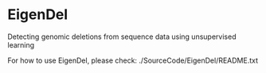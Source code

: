 # EigenDel
Detecting genomic deletions from sequence data using unsupervised learning

For how to use EigenDel, please check: ./SourceCode/EigenDel/README.txt
